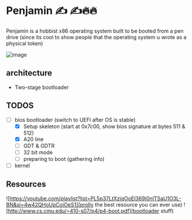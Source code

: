 # Penjamin ✍️ ✍️🔥🔥

Penjamin is a hobbist x86 operating system built to be booted from a pen drive (since its cool to show people that the operating system u wrote as a physical token)

![image](https://github.com/user-attachments/assets/84cb15d7-7371-4842-88e4-07a4b42d2504)

## architecture
- Two-stage bootloader

## TODOS
- [ ] bios bootloader (switch to UEFI after OS is stable)
  - [x] Setup skeleton (start at 0x7c00, show bios signature at bytes 511 & 512)
  - [x] A20 line
  - [ ] GDT & GDTR
  - [ ] 32 bit mode
  - [ ] preparing to boot (gathering info)
- [ ] kernel

## Resources
![https://youtube.com/playlist?list=PL5p37LtXzjqOoEl369i0nlTSaU1O3L-BN&si=4w42QHoUpCoiOeS1](prolly the best resource you can ever use)
![http://www.cs.cmu.edu/~410-s07/p4/p4-boot.pdf](bootloader stuff)
